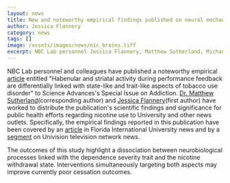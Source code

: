 ```yaml
---
layout: news
title: New and noteworthy empirical findings published on neural mechanisms of nicotine addiction
author: Jessica Flannery
category: news
tags: []
image: /assets/images/news/nic_brains.tiff
excerpt: NBC Lab personnel Jessica Flannery, Matthew Sutherland, Michael Riedel, Ranjita Poudel and Angela Laird published an empirical article in the peer reviewed, high-impact journal.
---
```

NBC Lab personnel and colleagues have published a noteworthy empirical [article](https://advances.sciencemag.org/content/5/10/eaax2084) entitled "Habenular and striatal activity during performance feedback are differentially linked with state-like and trait-like aspects of tobacco use disorder" to Science Advances's Special Issue on Addiction. [Dr. Matthew Sutherland](/team/sutherland-matthew)(corresponding author) and [Jessica Flannery](/team/flannery-jessica)(first author) have worked to distribute the publication's scientific findings and significance for public health efforts regarding nicotine use to University and other news outlets. Specifically, the empirical findings reported in this publication have been covered by an [article](https://news.fiu.edu/2019/medicines-to-help-smokers-quit-only-fight-half-the-battle) in Florida International University news and by a [segment](https://www.univision.com/local/miami-wltv/estudio-de-fiu-podria-revelar-la-razon-por-la-que-tantos-adictos-no-pueden-dejar-de-fumar) on Univision television network news.

The outcomes of this study highlight a dissociation between neurobiological processes linked with the dependence severity trait and the nicotine withdrawal state. Interventions simultaneously targeting both aspects may improve currently poor cessation outcomes.
